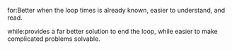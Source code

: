 for:Better when the loop times is already known, easier to understand, and read.

while:provides a far better solution to end the loop, while easier to make complicated problems solvable. 
